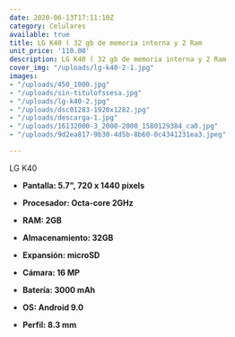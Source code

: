 ```yaml
---
date: 2020-06-13T17:11:10Z
category: Celulares
available: true
title: LG K40 ( 32 gb de memoria interna y 2 Ram
unit_price: '110.00'
description: LG K40 ( 32 gb de memoria interna y 2 Ram
cover_img: "/uploads/lg-k40-2-1.jpg"
images:
- "/uploads/450_1000.jpg"
- "/uploads/sin-titulofssesa.jpg"
- "/uploads/lg-k40-2.jpg"
- "/uploads/dsc01283-1920x1282.jpg"
- "/uploads/descarga-1.jpg"
- "/uploads/16132000-3_2000-2000_1580129384_ca0.jpg"
- "/uploads/9d2ea817-9b30-4d5b-8b60-0c4341231ea3.jpeg"

---
```

LG K40 

* **Pantalla: 5.7", 720 x 1440 pixels**
* **Procesador: Octa-core 2GHz**
* **RAM: 2GB**
* **Almacenamiento: 32GB**
* **Expansión: microSD**


* **Cámara: 16 MP**
* **Batería: 3000 mAh**
* **OS: Android 9.0**
* **Perfil: 8.3 mm**